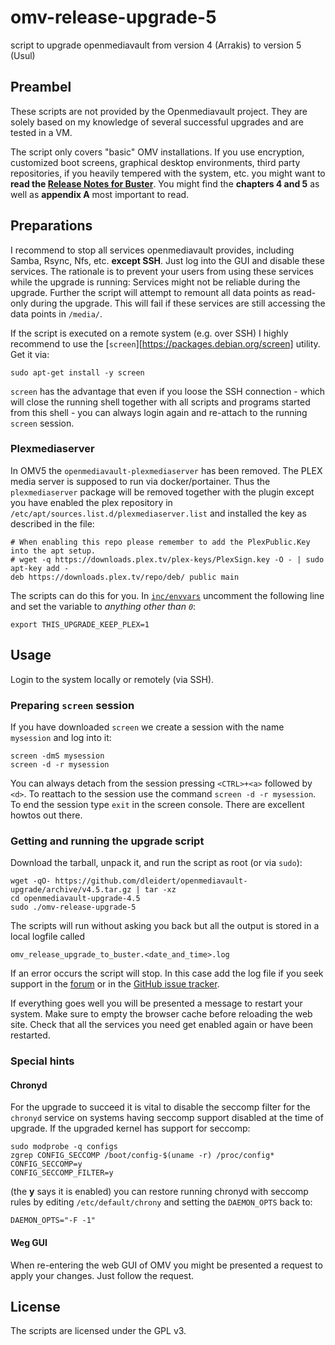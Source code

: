 # omv-release-upgrade-5

script to upgrade openmediavault from version 4 (Arrakis) to version 5
(Usul)

## Preambel

These scripts are not provided by the Openmediavault project. They are solely
based on my knowledge of several successful upgrades and are tested in a VM.

The script only covers "basic" OMV installations. If you use encryption,
customized boot screens, graphical desktop environments, third party
repositories, if you heavily tempered with the system, etc. you might want to
**read the [Release Notes for Buster][relnotes]**. You might find the
**chapters 4 and 5** as well as **appendix A** most important to read.

[relnotes]: https://www.debian.org/releases/buster/amd64/release-notes/ch-information.en.html#openssh

## Preparations

I recommend to stop all services openmediavault provides, including Samba,
Rsync, Nfs, etc. **except SSH**. Just log into the GUI and disable these
services.  The rationale is to prevent your users from using these services
while the upgrade is running: Services might not be reliable during the
upgrade. Further the script will attempt to remount all data points as
read-only during the upgrade. This will fail if these services are still
accessing the data points in `/media/`.

If the script is executed on a remote system (e.g. over SSH) I highly recommend
to use the [`screen`][https://packages.debian.org/screen] utility. Get it via:

```
sudo apt-get install -y screen
```

`screen` has the advantage that even if you loose the SSH connection - which
will close the running shell together with all scripts and programs started
from this shell - you can always login again and re-attach to the running
`screen` session.

### Plexmediaserver

In OMV5 the `openmediavault-plexmediaserver` has been removed. The PLEX media
server is supposed to run via docker/portainer. Thus the `plexmediaserver`
package will be removed together with the plugin except you have enabled the
plex repository in `/etc/apt/sources.list.d/plexmediaserver.list` and installed
the key as described in the file:

```
# When enabling this repo please remember to add the PlexPublic.Key into the apt setup.
# wget -q https://downloads.plex.tv/plex-keys/PlexSign.key -O - | sudo apt-key add -
deb https://downloads.plex.tv/repo/deb/ public main
```

The scripts can do this for you. In [`inc/envvars`](inc/envvars) uncomment the
following line and set the variable to *anything other than `0`*:

```
export THIS_UPGRADE_KEEP_PLEX=1
```

## Usage

Login to the system locally or remotely (via SSH).

### Preparing `screen` session

If you have downloaded `screen` we create a session with the name `mysession`
and log into it:

```
screen -dmS mysession
screen -d -r mysession
```

You can always detach from the session pressing `<CTRL>+<a>` followed by `<d>`.
To reattach to the session use the command `screen -d -r mysession`. To end the
session type `exit` in the screen console. There are excellent howtos out there.

### Getting and running the upgrade script

Download the tarball, unpack it, and run the script as root (or via `sudo`):

```
wget -qO- https://github.com/dleidert/openmediavault-upgrade/archive/v4.5.tar.gz | tar -xz
cd openmediavault-upgrade-4.5
sudo ./omv-release-upgrade-5
```

The scripts will run without asking you back but all the output is stored in a
local logfile called

`omv_release_upgrade_to_buster.<date_and_time>.log`

If an error occurs the script will stop. In this case add the log file if you
seek support in the [forum] or in the [GitHub issue tracker].

If everything goes well you will be presented a message to restart your system.
Make sure to empty the browser cache before reloading the web site. Check that
all the services you need get enabled again or have been restarted.

[forum]: https://forum.openmediavault.org/
[GitHub issue tracker]: https://github.com/dleidert/openmediavault-upgrade/labels/omv-4.x

### Special hints

#### Chronyd

For the upgrade to succeed it is vital to disable the seccomp filter for the
`chronyd` service on systems having seccomp support disabled at the time of
upgrade. If the upgraded kernel has support for seccomp:

```
sudo modprobe -q configs
zgrep CONFIG_SECCOMP /boot/config-$(uname -r) /proc/config*
CONFIG_SECCOMP=y
CONFIG_SECCOMP_FILTER=y
```

(the **y** says it is enabled) you can restore running chronyd with seccomp
rules by editing `/etc/default/chrony` and setting the `DAEMON_OPTS` back to:

```
DAEMON_OPTS="-F -1"
```

#### Weg GUI

When re-entering the web GUI of OMV you might be presented a request to apply
your changes. Just follow the request.

## License

The scripts are licensed under the GPL v3.
